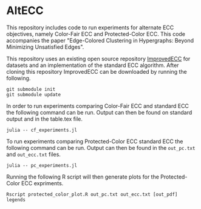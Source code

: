 # AltECC

This repository includes code to run experiments for alternate ECC objectives, namely Color-Fair ECC and Protected-Color ECC. This code accompanies the paper "Edge-Colored Clustering in Hypergraphs: Beyond Minimizing Unsatisfied Edges".

This repository uses an existing open source repository [ImprovedECC](https://github.com/nveldt/ImprovedECC) for datasets and an implementation of the standard ECC algorithm. After cloning this repository ImprovedECC can be downloaded by running the following.
```
git submodule init
git submodule update
```

In order to run experiments comparing Color-Fair ECC and standard ECC the following command can be run. Output can then be found on standard output and in the table.tex file.
```
julia -- cf_experiments.jl
```

To run experiments comparing Protected-Color ECC standard ECC the following command can be run. Output can then be found in the `out_pc.txt` and `out_ecc.txt` files.
```
julia -- pc_experiments.jl
```
Running the following R script will then generate plots for the Protected-Color ECC expriments.
```
Rscript protected_color_plot.R out_pc.txt out_ecc.txt [out_pdf] legends
```